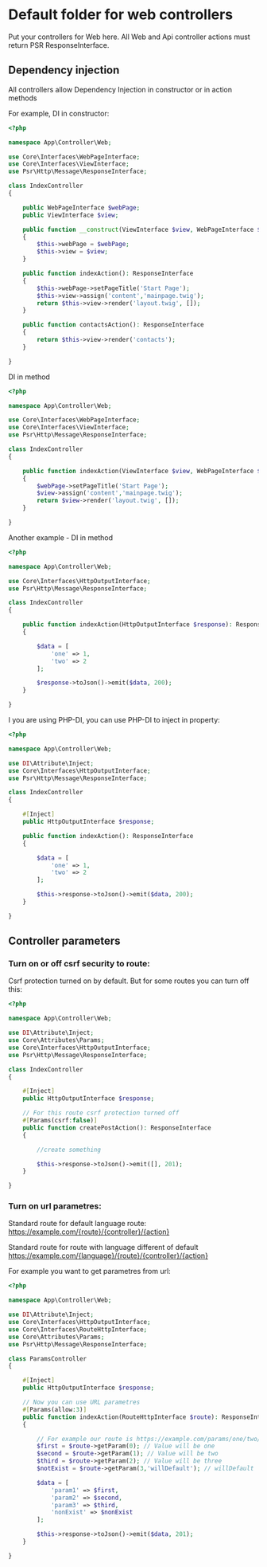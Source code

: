 # Default folder for web controllers
Put your controllers for Web here.
All Web and Api controller actions must return PSR ResponseInterface.

## Dependency injection

All controllers allow Dependency Injection in constructor or in action methods

For example, DI in constructor:

```php
<?php

namespace App\Controller\Web;

use Core\Interfaces\WebPageInterface;
use Core\Interfaces\ViewInterface;
use Psr\Http\Message\ResponseInterface;

class IndexController
{

    public WebPageInterface $webPage;
    public ViewInterface $view;

    public function __construct(ViewInterface $view, WebPageInterface $webPage)
    {
        $this->webPage = $webPage;
        $this->view = $view;
    }

    public function indexAction(): ResponseInterface
    {
        $this->webPage->setPageTitle('Start Page');
        $this->view->assign('content','mainpage.twig');
        return $this->view->render('layout.twig', []);
    }

    public function contactsAction(): ResponseInterface
    {
        return $this->view->render('contacts');
    }

}
```

DI in method

```php
<?php

namespace App\Controller\Web;

use Core\Interfaces\WebPageInterface;
use Core\Interfaces\ViewInterface;
use Psr\Http\Message\ResponseInterface;

class IndexController
{

    public function indexAction(ViewInterface $view, WebPageInterface $webPage): ResponseInterface
    {
        $webPage->setPageTitle('Start Page');
        $view->assign('content','mainpage.twig');
        return $view->render('layout.twig', []);
    }

}
```

Another example - DI in method

```php
<?php

namespace App\Controller\Web;

use Core\Interfaces\HttpOutputInterface;
use Psr\Http\Message\ResponseInterface;

class IndexController
{

    public function indexAction(HttpOutputInterface $response): ResponseInterface
    {

        $data = [
            'one' => 1,
            'two' => 2
        ];

        $response->toJson()->emit($data, 200);
    }

}
```

I you are using PHP-DI, you can use PHP-DI to inject in property:

```php
<?php

namespace App\Controller\Web;

use DI\Attribute\Inject;
use Core\Interfaces\HttpOutputInterface;
use Psr\Http\Message\ResponseInterface;

class IndexController
{

    #[Inject]
    public HttpOutputInterface $response;

    public function indexAction(): ResponseInterface
    {

        $data = [
            'one' => 1,
            'two' => 2
        ];

        $this->response->toJson()->emit($data, 200);
    }

}
```

## Controller parameters

### Turn on or off csrf security to route:

Csrf protection turned on by default. But for some routes you can turn off this:

```php
<?php

namespace App\Controller\Web;

use DI\Attribute\Inject;
use Core\Attributes\Params;
use Core\Interfaces\HttpOutputInterface;
use Psr\Http\Message\ResponseInterface;

class IndexController
{

    #[Inject]
    public HttpOutputInterface $response;

    // For this route csrf protection turned off
    #[Params(csrf:false)]
    public function createPostAction(): ResponseInterface
    {

        //create something

        $this->response->toJson()->emit([], 201);
    }

}
```

### Turn on url parametres:

Standard route for default language route:
https://example.com/{route}/{controller}/{action}

Standard route for route with language different of default
https://example.com/{language}/{route}/{controller}/{action}

For example you want to get parametres from url:

```php
<?php

namespace App\Controller\Web;

use DI\Attribute\Inject;
use Core\Interfaces\HttpOutputInterface;
use Core\Interfaces\RouteHttpInterface;
use Core\Attributes\Params;
use Psr\Http\Message\ResponseInterface;

class ParamsController
{

    #[Inject]
    public HttpOutputInterface $response;

    // Now you can use URL parametres
    #[Params(allow:3)]
    public function indexAction(RouteHttpInterface $route): ResponseInterface
    {

        // For example our route is https://example.com/params/one/two/three
        $first = $route->getParam(0); // Value will be one
        $second = $route->getParam(1); // Value will be two
        $third = $route->getParam(2); // Value will be three
        $notExist = $route->getParam(3,'willDefault'); // willDefault

        $data = [
            'param1' => $first,
            'param2' => $second,
            'param3' => $third,
            'nonExist' => $nonExist
        ];

        $this->response->toJson()->emit($data, 201);
    }

}
```
